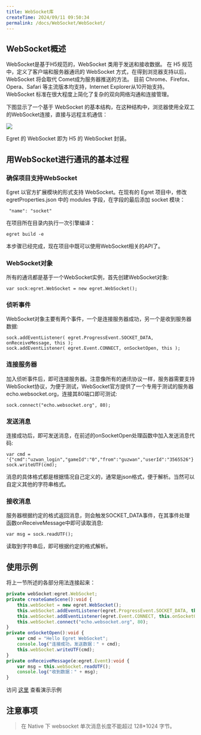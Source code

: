 ```yaml
---
title: WebSocket库
createTime: 2024/09/11 09:50:34
permalink: /docs/WebSocket/WebSocket/
---
```

## WebSocket概述

WebSocket是基于H5规范的，WebSocket 类用于发送和接收数据。 在 H5 规范中，定义了客户端和服务器通讯的 WebSocket 方式，在得到浏览器支持以后，WebSocket 将会取代 Comet成为服务器推送的方法。 目前 Chrome、Firefox、Opera、Safari 等主流版本均支持，Internet Explorer从10开始支持。 WebSocket 标准在很大程度上简化了复杂的双向网络沟通和连接管理。

下图显示了一个基于 WebSocket 的基本结构，在这种结构中，浏览器使用全双工的WebSocket连接，直接与远程主机通信：

![](55657d85aef90.jpg)

Egret 的 WebSocket 即为 H5 的 WebSocket 封装。

## 用WebSocket进行通讯的基本过程

### 确保项目支持WebSocket

Egret 以官方扩展模块的形式支持 WebSocket。在现有的 Egret 项目中，修改 egretProperties.json 中的 modules 字段，在字段的最后添加 socket 模块：

```
 "name": "socket"
```

在项目所在目录内执行一次引擎编译：

```
egret build -e
```
本步骤已经完成，现在项目中既可以使用WebSocket相关的API了。

### WebSocket对象

所有的通讯都是基于一个WebSocket实例，首先创建WebSocket对象:

```
var sock:egret.WebSocket = new egret.WebSocket();
```

### 侦听事件

WebSocket对象主要有两个事件，一个是连接服务器成功，另一个是收到服务器数据:

```
sock.addEventListener( egret.ProgressEvent.SOCKET_DATA, onReceiveMessage, this );
sock.addEventListener( egret.Event.CONNECT, onSocketOpen, this );
```

### 连接服务器

加入侦听事件后，即可连接服务器。注意像所有的通讯协议一样，服务器需要支持WebSocket协议，为便于测试，WebSocket官方提供了一个专用于测试的服务器echo.websocket.org，连接其80端口即可测试:

```
sock.connect("echo.websocket.org", 80);
```

### 发送消息

连接成功后，即可发送消息，在前述的onSocketOpen处理函数中加入发送消息代码:
```
var cmd = '{"cmd":"uzwan_login","gameId":"0","from":"guzwan","userId":"3565526"}';
sock.writeUTF(cmd);
```
消息的具体格式都是根据情况自己定义的，通常是json格式，便于解析。当然可以自定义其他的字符串格式。

### 接收消息

服务器根据约定的格式返回消息，则会触发SOCKET_DATA事件，在其事件处理函数onReceiveMessage中即可读取消息:
```
var msg = sock.readUTF();
```
读取到字符串后，即可根据约定的格式解析。

## 使用示例

将上一节所述的各部分用法连接起来：

``` typescript
private webSocket:egret.WebSocket;
private createGameScene():void {    
    this.webSocket = new egret.WebSocket();        
    this.webSocket.addEventListener(egret.ProgressEvent.SOCKET_DATA, this.onReceiveMessage, this);                            
    this.webSocket.addEventListener(egret.Event.CONNECT, this.onSocketOpen, this);    
    this.webSocket.connect("echo.websocket.org", 80);
}
private onSocketOpen():void {    
	var cmd = "Hello Egret WebSocket";    
	console.log("连接成功，发送数据：" + cmd);    
	this.webSocket.writeUTF(cmd);
}
private onReceiveMessage(e:egret.Event):void {    
    var msg = this.webSocket.readUTF();    
    console.log("收到数据：" + msg);
}
``` 
访问 [这里](http://static.egret-labs.org/egret-game/example/html5/websocket/) 查看演示示例

## 注意事项

> 在 Native 下 websocket 单次消息长度不能超过 128*1024 字节。
